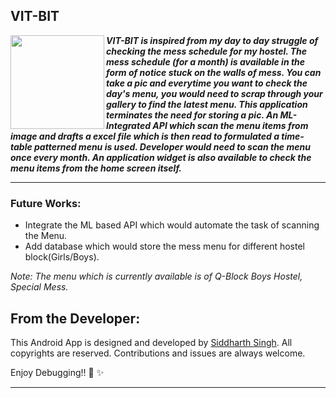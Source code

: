 ## VIT-BIT
<img align="left" width="150" height="150" src="https://user-images.githubusercontent.com/72121163/182018776-fa8d9332-c9ee-4cc4-8f4f-dbdd599a3549.svg">

***VIT-BIT is inspired from my day to day struggle of checking the mess schedule for my hostel. The mess schedule (for a month) is available in the form of notice stuck on the walls of mess. You can take a pic and everytime you want to check the day's menu, you would need to scrap through your gallery to find the latest menu. This application terminates the need for storing a pic. An ML-Integrated API which scan the menu items from image and drafts a excel file which is then read to formulated a time-table patterned menu is used. Developer would need to scan the menu once every month. An application widget is also available to check the menu items from the home screen itself.***

---

### Future Works:

- Integrate the ML based API which would automate the task of scanning the Menu.
- Add database which would store the mess menu for different hostel block(Girls/Boys).

*Note: The menu which is currently available is of Q-Block Boys Hostel, Special Mess.*

## From the Developer:

This Android App is designed and developed by <a href="https://siddydevelops.github.io/">Siddharth Singh<a/>. All copyrights are reserved. Contributions and issues are always welcome.
  
Enjoy Debugging!! 🚀 ✨
  
---
